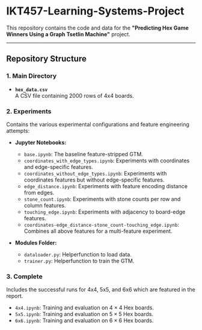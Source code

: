 # IKT457-Learning-Systems-Project

This repository contains the code and data for the **"Predicting Hex Game Winners Using a Graph Tsetlin Machine"** project.

---

## Repository Structure

### 1. **Main Directory**
- **`hex_data.csv`**  
  A CSV file containing 2000 rows of 4x4 boards.

### 2. **Experiments**  
Contains the various experimental configurations and feature engineering attempts:
- **Jupyter Notebooks:**  
  - `base.ipynb`: The baseline feature-stripped GTM.
  - `coordinates_with_edge_types.ipynb`: Experiments with coordinates and edge-specific features.  
  - `coordinates_without_edge_types.ipynb`: Experiments with coordinates features but without edge-specific features.  
  - `edge_distance.ipynb`: Experiments with feature encoding distance from edges.  
  - `stone_count.ipynb`: Experiments with stone counts per row and column features.  
  - `touching_edge.ipynb`: Experiments with adjacency to board-edge features.  
  - `coordinates-edge_distance-stone_count-touching_edge.ipynb`: Combines all above features for a multi-feature experiment.

- **Modules Folder:**  
  - `dataloader.py`: Helperfunction to load data.  
  - `trainer.py`: Helperfunction to train the GTM.

### 3. **Complete**  
Includes the successful runs for 4x4, 5x5, and 6x6 which are featured in the report.
- `4x4.ipynb`: Training and evaluation on $4 \times 4$ Hex boards.  
- `5x5.ipynb`: Training and evaluation on $5 \times 5$ Hex boards.  
- `6x6.ipynb`: Training and evaluation on $6 \times 6$ Hex boards.
